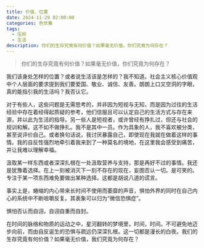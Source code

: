 ```yaml
---
title: 价值、位置
date: 2024-11-29 02:00:00
categories: 色伏集
tags:
  - 压抑
  - 生活
description: 你们的生存究竟有何价值？如果毫无价值，你们究竟为何存在？
---
```

> 你们的生存究竟有何价值？如果毫无价值，你们究竟为何存在？

我们该身处怎样的位置？或者说生活该是怎样的？我不知道。社会主义核心价值观中个人层面的要求提到我们要爱国、敬业、诚信、友善。朗朗上口又空洞的字眼，真的能指引我的生活吗？我否认它。

对于有些人，这些问题是无需思考的，并非因为短视与无知，而是因为过往的生活经验中存在着经得起质疑的参考，他们信服且可以认定自己的生活方式与存在来源，并以此为生活的指导。另一些人是短视者，或许曾经有挣扎过，但还与社会的规训和解。这不如不做挣扎。我不是其中一员。作为具象的人，我不喜欢被分类，甚至说评价自己。或者换句话说，我讨厌暴露自己，即使现在我就在做着这样的事情。我的自反性强烈地牵引着我来到了一种莫名的境地，在这里我会感受到痛苦，并让我难以理解幸福。

汲取某一样东西或者深深扎根在一处汲取营养与支持，那是再好不过的事情。我还是犹豫着选择。在上一刻被消灭下一刻不存在的现在，妄图否认一切。是可笑的。专注于某一项东西难免要做出某种选择。这都是胡说八道的谎言。

事实上是，蜷缩的内心带来长时间不使用而萎靡的声音，惧怕外界的同时在自己内心的系统中不断咀嚼反复。其表象可以归为“微信恐惧症”。

惧怕否认而自诩，自诩自重而自封。

在时间的脉络和物质的运动之中，星河翻转的梦境里，时间，时间。不可避免地迈步向前，而由自反诞生的恐惧与疏远仍深深扎根。这一切都是漫长的白夜。我们的生存究竟有何价值？如果毫无价值，我们究竟为何存在？
